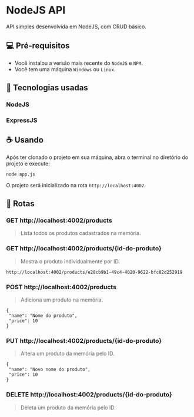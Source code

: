 # NodeJS API

API simples desenvolvida em NodeJS, com CRUD básico.

## 💻 Pré-requisitos

* Você instalou a versão mais recente do `NodeJS` e `NPM`.
* Você tem uma máquina `Windows` ou `Linux`. 

## 🔧 Tecnologias usadas

### NodeJS
### ExpressJS

## ☕ Usando

Após ter clonado o projeto em sua máquina, abra o terminal no diretório do projeto e execute:

```
node app.js
``` 

O projeto será inicializado na rota `http://localhost:4002`.

## 🔸 Rotas

### GET http://localhost:4002/products

> Lista todos os produtos cadastrados na memória.

### GET http://localhost:4002/products/{id-do-produto}

> Mostra o produto individualmente por ID.

 ```
http://localhost:4002/products/e28cb9b1-49c4-4020-9622-bfc82d252919
 ```


### POST http://localhost:4002/products

> Adiciona um produto na memória.

 ```
 {
  "name": "Nome do produto",
  "price": 10
 }
 ```
 
 ### PUT http://localhost:4002/products/{id-do-produto}

> Altera um produto da memória pelo ID.

 ```
 {
  "name": "Novo nome do produto",
  "price": 10
 }
 ```
 
  ### DELETE http://localhost:4002/products/{id-do-produto}

> Deleta um produto da memória pelo ID.

 
 
